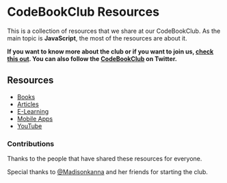 # CodeBookClub Resources
This is a collection of resources that we share at our CodeBookClub. As the main topic is **JavaScript**, the most of the resources are about it.

**If you want to know more about the club or if you want to join us, [check this out](https://dev.to/madisonkanna/join-our-javascript-book-club-l4k "check this out"). You can also follow the [CodeBookClub](https://twitter.com/codebookclub) on Twitter.**

## Resources
- [Books](https://github.com/sneyderdev/codebookclub-resources/blob/master/books/README.md "Books")
- [Articles](https://github.com/sneyderdev/codebookclub-resources/blob/master/articles/README.md "Articles")
- [E-Learning](https://github.com/sneyderdev/codebookclub-resources/blob/master/e-learning/README.md "E-Learning")
- [Mobile Apps](https://github.com/sneyderdev/codebookclub-resources/blob/master/mobile-apps/README.md "Mobile Apps")
- [YouTube](https://github.com/sneyderdev/codebookclub-resources/blob/master/youtube/README.md "YouTube")

### Contributions
Thanks to the people that have shared these resources for everyone.

Special thanks to [@Madisonkanna](https://twitter.com/Madisonkanna "@Madisonkanna") and her friends for starting the club.

